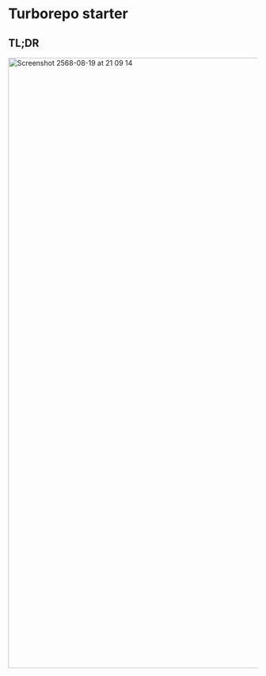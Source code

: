 # Turborepo starter

## TL;DR
<img width="1530" height="1234" alt="Screenshot 2568-08-19 at 21 09 14" src="https://github.com/user-attachments/assets/d203a2c4-0947-4fdd-98fe-69a9586997f1" />
